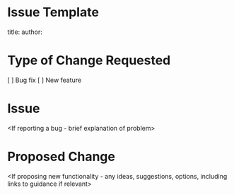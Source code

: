 # Issue Template
title: <Short title>
author: <Full name>

# Type of Change Requested
[ ] Bug fix
[ ] New feature

# Issue
<If reporting a bug - brief explanation of problem>

# Proposed Change
<If proposing new functionality - any ideas, suggestions, options, including links to guidance if relevant>